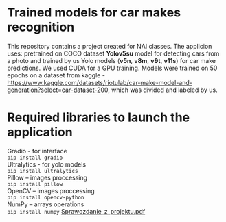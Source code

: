 # Trained models for car makes recognition
This repository contains a project created for NAI classes. The applicion uses: pretrained on COCO dataset **Yolov5su** model for detecting cars from a photo and trained by us Yolo models (**v5n**, **v8m**, **v9t**, **v11s**) for car make predictions. We used CUDA for a GPU training. Models were trained on 50 epochs on a dataset from kaggle - https://www.kaggle.com/datasets/riotulab/car-make-model-and-generation?select=car-dataset-200, which was divided and labeled by us. 
# Required libraries to launch the application
Gradio - for interface <br>
```pip install gradio```<br>
Ultralytics - for yolo models <br>
```pip install ultralytics```<br>
Pillow – images proccessing <br>
```pip install pillow``` <br>
OpenCV – images proccessing <br>
```pip install opencv-python``` <br>
NumPy – arrays operations <br>
```pip install numpy```
[Sprawozdanie_z_projektu.pdf](https://github.com/user-attachments/files/18588960/Sprawozdanie_z_projektu.pdf)
